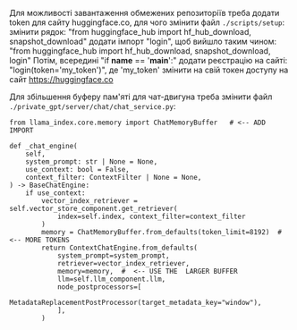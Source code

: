 Для можливості завантаження обмежених репозиторіїв треба додати token для сайту huggingface.co, для чого змінити файл `./scripts/setup`:
змінити рядок: "from huggingface_hub import hf_hub_download, snapshot_download"
додати імпорт "login", щоб вийшло таким чином:
"from huggingface_hub import hf_hub_download, snapshot_download, login"
Потім, всередині "if __name__ == '__main__':" додати реєстрацію на сайті:
"login(token='my_token')", де 'my_token' змінити на свій токен доступу на сайт https://huggingface.co

Для збільшення буферу пам'яті для чат-двигуна треба змінити файл `./private_gpt/server/chat/chat_service.py`:

    from llama_index.core.memory import ChatMemoryBuffer   # <-- ADD IMPORT

    def _chat_engine(
        self,
        system_prompt: str | None = None,
        use_context: bool = False,
        context_filter: ContextFilter | None = None,
    ) -> BaseChatEngine:
        if use_context:
            vector_index_retriever = self.vector_store_component.get_retriever(
                index=self.index, context_filter=context_filter
            )
            memory = ChatMemoryBuffer.from_defaults(token_limit=8192)  # <-- MORE TOKENS
            return ContextChatEngine.from_defaults(
                system_prompt=system_prompt,
                retriever=vector_index_retriever,
                memory=memory,  #  <-- USE THE  LARGER BUFFER
                llm=self.llm_component.llm,
                node_postprocessors=[
                    MetadataReplacementPostProcessor(target_metadata_key="window"),
                ],
            )
